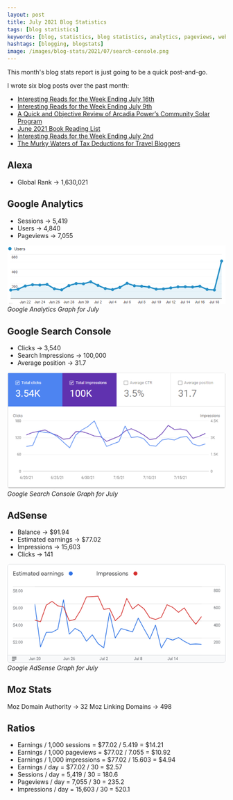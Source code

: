```yaml
---
layout: post
title: July 2021 Blog Statistics
tags: [blog statistics]
keywords: [blog, statistics, blog statistics, analytics, pageviews, webmaster, webmaster tools, alexa, google]
hashtags: [blogging, blogstats]
image: /images/blog-stats/2021/07/search-console.png
---
```


This month's blog stats report is just going to be a quick post-and-go.

I wrote six blog posts over the past month:

* [Interesting Reads for the Week Ending July 16th](https://www.joehxblog.com/july-16-2021-interesting-reads/)
* [Interesting Reads for the Week Ending July 9th](https://www.joehxblog.com/july-9-2021-interesting-reads/)
* [A Quick and Objective Review of Arcadia Power’s Community Solar Program](https://www.joehxblog.com/arcadia-powers-community-solar-program-review/)
* [June 2021 Book Reading List](https://www.joehxblog.com/june-2021-book-reading-list/)
* [Interesting Reads for the Week Ending July 2nd](https://www.joehxblog.com/july-2-2021-interesting-reads/)
* [The Murky Waters of Tax Deductions for Travel Bloggers](https://www.joehxblog.com/tax-deductions-for-travel-bloggers/)

## Alexa

* Global Rank &rarr; 1,630,021

## Google Analytics

* Sessions &rarr; 5,419
* Users &rarr; 4,840
* Pageviews &rarr; 7,055

![Google Analytics Graph for July](/images/blog-stats/2021/07/stats.png)
*Google Analytics Graph for July*

## Google Search Console

* Clicks &rarr; 3,540
* Search Impressions &rarr; 100,000
* Average position &rarr; 31.7

![Google Search Console Graph for July](/images/blog-stats/2021/07/search-console.png)
*Google Search Console Graph for July*

## AdSense

* Balance &rarr; $91.94
* Estimated earnings &rarr; $77.02
* Impressions &rarr; 15,603
* Clicks &rarr; 141

![Google AdSense Graph for July](/images/blog-stats/2021/07/adsense.png)
*Google AdSense Graph for July*

## Moz Stats

Moz Domain Authority &rarr; 32
Moz Linking Domains &rarr; 498

## Ratios

* Earnings / 1,000 sessions = $77.02 / 5.419 = $14.21
* Earnings / 1,000 pageviews = $77.02 / 7.055 = $10.92
* Earnings / 1,000 impressions = $77.02 / 15.603 = $4.94
* Earnings / day = $77.02 / 30 = $2.57
* Sessions / day = 5,419 / 30 = 180.6
* Pageviews / day = 7,055 / 30 = 235.2
* Impressions / day = 15,603 / 30 = 520.1
